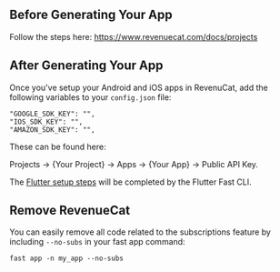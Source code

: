 ## Before Generating Your App
Follow the steps here: https://www.revenuecat.com/docs/projects

## After Generating Your App
Once you've setup your Android and iOS apps in RevenuCat, add the following variables to your `config.json` file:
```
"GOOGLE_SDK_KEY": "",
"IOS_SDK_KEY": "",
"AMAZON_SDK_KEY": "",
```
These can be found here:

Projects -> {Your Project} -> Apps -> {Your App} -> Public API Key.

The [Flutter setup steps](https://www.revenuecat.com/docs/flutter) will be completed by the Flutter Fast CLI.

## Remove RevenueCat
You can easily remove all code related to the subscriptions feature by including `--no-subs` in your fast app command:
```
fast app -n my_app --no-subs
```